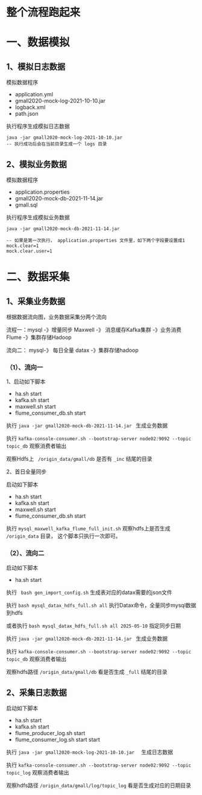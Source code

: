 # 整个流程跑起来

# 一、数据模拟

## 1、模拟日志数据

模拟数据程序

- application.yml  
- gmall2020-mock-log-2021-10-10.jar  
- logback.xml 
- path.json

执行程序生成模拟日志数据

```shell
java -jar gmall2020-mock-log-2021-10-10.jar  
-- 执行成功后会在当前目录生成一个 logs 目录
```

## 2、模拟业务数据

模拟数据程序

- application.properties
- gmall2020-mock-db-2021-11-14.jar
- gmall.sql

执行程序生成模拟业务数据

```shell
java -jar gmall2020-mock-db-2021-11-14.jar 

-- 如果是第一次执行， application.properties 文件里，如下两个字段要设置成1
mock.clear=1
mock.clear.user=1
```

# 二、数据采集

## 1、采集业务数据

根据数据流向图，业务数据采集分两个流向

流程一：mysql -》增量同步 Maxwell -》 消息缓存Kafka集群 -》业务消费Flume -》集群存储Hadoop

流向二： mysql-》 每日全量 datax -》集群存储hadoop

### （1）、流向一

1、启动如下脚本

- ha.sh start
- kafka.sh start
- maxwell.sh start
- flume_consumer_db.sh start

执行 `java -jar gmall2020-mock-db-2021-11-14.jar ` 生成业务数据

执行 `kafka-console-consumer.sh --bootstrap-server node02:9092 --topic topic_db` 观察消费者输出

观察Hdfs上  ` /origin_data/gmall/db` 是否有 `_inc` 结尾的目录

2、首日全量同步

启动如下脚本

- ha.sh start
- kafka.sh start
- maxwell.sh start
- flume_consumer_db.sh start

执行 `mysql_maxwell_kafka_flume_full_init.sh` 观察hdfs上是否生成 `/origin_data` 目录， 这个脚本只执行一次即可。

### （2）、流向二

启动如下脚本

- ha.sh start

执行 ` bash gen_import_config.sh` 生成表对应的datax需要的json文件

执行 `bash mysql_datax_hdfs_full.sh all`  执行Datax命令，全量同步mysql数据到hdfs

或者执行 `bash mysql_datax_hdfs_full.sh all 2025-05-10` 指定同步日期

执行 `java -jar gmall2020-mock-db-2021-11-14.jar ` 生成业务数据

执行 `kafka-console-consumer.sh --bootstrap-server node02:9092 --topic topic_db` 观察消费者输出

观察hdfs路径 `/origin_data/gmall/db` 看是否生成 `_full` 结尾的目录

## 2、采集日志数据

启动如下脚本

- ha.sh start
- kafka.sh start
- flume_producer_log.sh start
- flume_consumer_log.sh start start

执行 `java -jar gmall2020-mock-log-2021-10-10.jar  ` 生成日志数据

执行 `kafka-console-consumer.sh --bootstrap-server node02:9092 --topic topic_log` 观察消费者输出

观察hdfs路径 `/origin_data/gmall/log/topic_log` 看是否生成对应的日期目录







